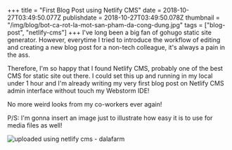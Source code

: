 +++
title = "First Blog Post using Netlify CMS"
date = 2018-10-27T03:49:50.077Z
publishdate = 2018-10-27T03:49:50.078Z
thumbnail = "/img/blog/bot-ca-rot-la-mot-san-pham-da-cong-dung.jpg"
tags = ["blog-post", "netlify-cms"]
+++
I've long been a big fan of gohugo static site generator. However, everytime I tried to introduce the workflow of editing and creating a new blog post for a non-tech colleague, it's always a pain in the ass. 

Therefore, I'm so happy that I found Netlify CMS, probably one of the best CMS for static site out there. I could set this up and running in my local under 1 hour and I'm already writing my very first blog post on Netlify CMS admin interface without touch my Webstorm IDE!

No more weird looks from my co-workers ever again!

P/S: I'm gonna insert an image just to illustrate how easy it is to use for media files as well!

![uploaded using netlify cms - dalafarm](/img/blog/Ba-bau-nen-an-gi-de-con-thong-minh(3).png)
